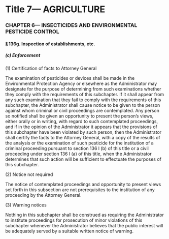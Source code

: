 
# Title 7— AGRICULTURE
### CHAPTER 6— INSECTICIDES AND ENVIRONMENTAL PESTICIDE CONTROL
#### § 136g. Inspection of establishments, etc.
##### (c) Enforcement

(1) Certification of facts to Attorney General

The examination of pesticides or devices shall be made in the Environmental Protection Agency or elsewhere as the Administrator may designate for the purpose of determining from such examinations whether they comply with the requirements of this subchapter. If it shall appear from any such examination that they fail to comply with the requirements of this subchapter, the Administrator shall cause notice to be given to the person against whom criminal or civil proceedings are contemplated. Any person so notified shall be given an opportunity to present the person’s views, either orally or in writing, with regard to such contemplated proceedings, and if in the opinion of the Administrator it appears that the provisions of this subchapter have been violated by such person, then the Administrator shall certify the facts to the Attorney General, with a copy of the results of the analysis or the examination of such pesticide for the institution of a criminal proceeding pursuant to section 136 l (b) of this title or a civil proceeding under section 136 l (a) of this title, when the Administrator determines that such action will be sufficient to effectuate the purposes of this subchapter.

(2) Notice not required

The notice of contemplated proceedings and opportunity to present views set forth in this subsection are not prerequisites to the institution of any proceeding by the Attorney General.

(3) Warning notices

Nothing in this subchapter shall be construed as requiring the Administrator to institute proceedings for prosecution of minor violations of this subchapter whenever the Administrator believes that the public interest will be adequately served by a suitable written notice of warning.
